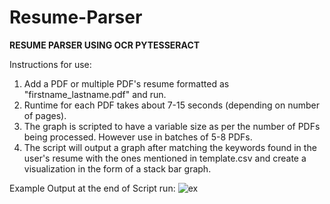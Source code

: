 # Resume-Parser
**RESUME PARSER USING OCR PYTESSERACT**

Instructions for use:

1. Add a PDF or multiple PDF's resume formatted as "firstname_lastname.pdf" and run. 
2. Runtime for each PDF takes about 7-15 seconds (depending on number of pages). 
3. The graph is scripted to have a variable size as per the number of PDFs being processed. However use in batches of 5-8 PDFs.
4. The script will output a graph after matching the keywords found in the user's resume with the ones
mentioned in template.csv and create a visualization in the form of a stack bar graph.

Example Output at the end of Script run:
![ex](https://user-images.githubusercontent.com/52784196/166647970-e686a11e-63fb-4c66-a1cb-c2843938c53e.PNG)
